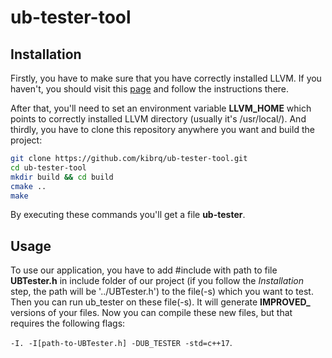 # ub-tester-tool
## Installation
Firstly, you have to make sure that you have correctly installed LLVM. If you haven't, you should visit this [page](https://clang.llvm.org/docs/LibASTMatchersTutorial.html) and follow the instructions there.

After that, you'll need to set an environment variable **LLVM_HOME** which points to correctly installed LLVM directory (usually it's /usr/local/).
And thirdly, you have to clone this repository anywhere you want and build the project:
```bash
git clone https://github.com/kibrq/ub-tester-tool.git
cd ub-tester-tool
mkdir build && cd build
cmake ..
make
```
By executing these commands you'll get a file **ub-tester**.

## Usage
To use our application, you have to add #include with path to file **UBTester.h** in include folder of our project (if you follow the *Installation* step, the path will be '../UBTester.h') to the file(-s) which you want to test. Then you can run ub_tester on these file(-s). It will generate **IMPROVED_** versions of your files. Now you can compile these new files, but that requires the following flags: 

```-I. -I[path-to-UBTester.h] -DUB_TESTER -std=c++17```.


 
